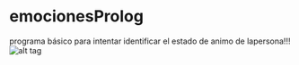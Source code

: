 # emocionesProlog
programa básico para intentar identificar el estado de animo de lapersona!!!
![alt tag](http://pulsoslp.com.mx/wp-content/uploads/2013/08/maria-leon-Cuadrada.jpg)
